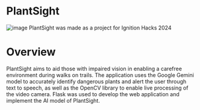 # PlantSight
![image](https://github.com/user-attachments/assets/473e58fc-bd3f-4d5e-b5e5-c198e10481e1)
PlantSight was made as a project for Ignition Hacks 2024

# Overview
PlantSight aims to aid those with impaired vision in enabling a carefree environment during walks on trails. The application uses the Google Gemini model to accurately identify dangerous plants and alert the user through text to speech, as well as the OpenCV library to enable live processing of the video camera. Flask was used to develop the web application and implement the AI model of PlantSight.

